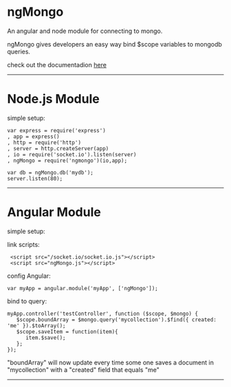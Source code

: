 ngMongo
=======

An angular and node module for connecting to mongo.

ngMongo gives developers an easy way bind $scope variables to mongodb queries.

check out the documentadion [here](https://github.com/ratscrew/ngMongo/wiki)

***

# Node.js Module
simple setup:

    var express = require('express')
    , app = express()
    , http = require('http')
    , server = http.createServer(app)
    , io = require('socket.io').listen(server)
    , ngMongo = require('ngmongo')(io,app);

    var db = ngMongo.db('mydb');
    server.listen(80);

***

# Angular Module

simple setup:

link scripts:

     <script src="/socket.io/socket.io.js"></script>
     <script src="ngMongo.js"></script>


config Angular:
   
    var myApp = angular.module('myApp', ['ngMongo']);

bind to query:


    myApp.controller('testController', function ($scope, $mongo) {
       $scope.boundArray = $mongo.query('mycollection').$find({ created: 'me' }).$toArray();
       $scope.saveItem = function(item){
          item.$save();
       };
    });

"boundArray" will now update every time some one saves a document in "mycollection" with a "created" field that equals "me"
***
